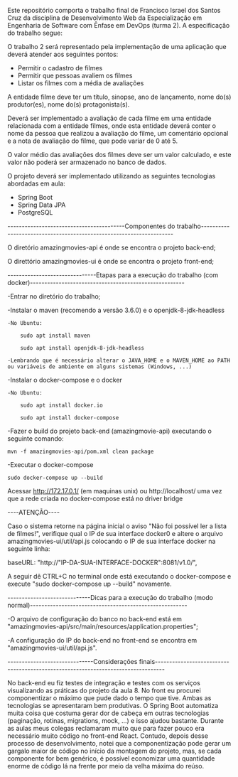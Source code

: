 Este repositório comporta o trabalho final de Francisco Israel dos Santos Cruz da disciplina de Desenvolvimento Web da Especialização em Engenharia de Software com Ênfase em DevOps (turma 2). 
A especificação do trabalho segue:

O trabalho 2 será representado pela implementação de uma aplicação que deverá atender aos seguintes pontos:

- Permitir o cadastro de filmes
- Permitir que pessoas avaliem os filmes
- Listar os filmes com a média de avaliações

A entidade filme deve ter um título, sinopse, ano de lançamento, nome do(s) produtor(es), nome do(s) protagonista(s).

Deverá ser implementado a avaliação de cada filme em uma entidade relacionada com a entidade filmes, onde esta entidade deverá conter o nome da pessoa que realizou a avaliação do filme, um comentário opcional e a nota de avaliação do filme, que pode variar de 0 até 5.

O valor médio das avaliações dos filmes deve ser um valor calculado, e este valor não poderá ser armazenado no banco de dados.

O projeto deverá ser implementado utilizando as seguintes tecnologias abordadas em aula:

- Spring Boot
- Spring Data JPA
- PostgreSQL

-----------------------------------------Componentes do trabalho--------------------------------------------------------------------

O diretório amazingmovies-api é onde se encontra o projeto back-end;

O direttório amazingmovies-ui é onde se encontra o projeto front-end;

-------------------------------Etapas para a execução do trabalho (com docker)------------------------------------------------------

-Entrar no diretório do trabalho;

-Instalar o maven (recomendo a versão 3.6.0) e o openjdk-8-jdk-headless

    -No Ubuntu:

        sudo apt install maven

        sudo apt install openjdk-8-jdk-headless

    -Lembrando que é necessário alterar o JAVA_HOME e o MAVEN_HOME ao PATH ou variáveis de ambiente em alguns sistemas (Windows, ...)

-Instalar o docker-compose e o docker

    -No Ubuntu:

        sudo apt install docker.io

        sudo apt install docker-compose

-Fazer o build do projeto back-end (amazingmovie-api) executando o seguinte comando:

    mvn -f amazingmovies-api/pom.xml clean package

-Executar o docker-compose

    sudo docker-compose up --build

    
Acessar http://172.17.0.1/ (em maquinas unix) ou http://localhost/ uma vez que a rede criada no docker-compose está no driver bridge

----ATENÇÃO----

Caso o sistema retorne na página inicial o aviso "Não foi possível ler a lista de filmes!", verifique qual o IP de sua interface docker0 e altere o arquivo amazingmovies-ui/util/api.js colocando o IP de sua interface docker na seguinte linha:


baseURL: "http://"IP-DA-SUA-INTERFACE-DOCKER":8081/v1.0/",


A seguir dê CTRL+C no terminal onde está executando o docker-compose e execute "sudo docker-compose up --build" novamente.

-----------------------------Dicas para a execução do trabalho (modo normal)-------------------------------------------------------

-O arquivo de configuração do banco no back-end está em "amazingmovies-api/src/main/resources/application.properties";


-A configuração do IP do back-end no front-end se encontra em "amazingmovies-ui/util/api.js".

------------------------------Considerações finais---------------------------------------------------------------------------------


No back-end eu fiz testes de integração e testes com os serviços visualizando as práticas do projeto da aula 8. No front eu procurei componentizar o máximo que pude dado o tempo que tive. Ambas as tecnologias se apresentaram bem produtivas. O Spring Boot automatiza muita coisa que costuma gerar dor de cabeça em outras tecnologias (paginação, rotinas, migrations, mock, ...) e isso ajudou bastante. 
Durante as aulas meus colegas reclamaram muito que para fazer pouco era necessário muito código no front-end React. Contudo, depois desse processo de desenvolvimento, notei que a componentização pode gerar um gargalo maior de código no início da montagem do projeto, mas, se cada componente for bem genérico, é possível economizar uma quantidade enorme de código lá na frente por meio da velha máxima do reúso.





